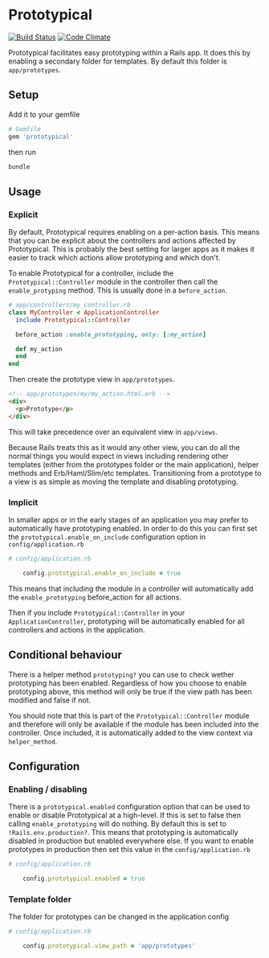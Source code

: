 # Prototypical

[![Build Status](https://travis-ci.org/adamphillips/prototypical.svg?branch=master)](https://travis-ci.org/adamphillips/prototypical)
[![Code Climate](https://codeclimate.com/github/adamphillips/prototypical/badges/gpa.svg)](https://codeclimate.com/github/adamphillips/prototypical)

Prototypical facilitates easy prototyping within a Rails app. It does this by
enabling a secondary folder for templates. By default this folder is
`app/prototypes`.

## Setup

Add it to your gemfile

```ruby
# Gemfile
gem 'prototypical'
```

then run

```ruby
bundle
```

## Usage

### Explicit

By default, Prototypical requires enabling on a per-action basis. This means
that you can be explicit about the controllers and actions affected by
Prototypical. This is probably the best setting for larger apps as it makes it
easier to track which actions allow prototyping and which don't.

To enable Prototypical for a controller, include the `Prototypical::Controller`
module in the controller then call the `enable_protyping` method. This is
usually done in a `before_action`.


```ruby
# app/controllers/my_controller.rb
class MyController < ApplicationController
  include Prototypical::Controller

  before_action :enable_prototyping, only: [:my_action]

  def my_action
  end
end
```

Then create the prototype view in `app/prototypes`.

```html
<!-- app/prototypes/my/my_action.html.erb -->
<div>
  <p>Prototype</p>
</div>
```

This will take precedence over an equivalent view in `app/views`.

Because Rails treats this as it would any other view, you can do all the normal
things you would expect in views including rendering other templates (either
from the prototypes folder or the main application), helper methods and
Erb/Haml/Slim/etc templates. Transitioning from a prototype to a view is as
simple as moving the template and disabling prototyping.

### Implicit

In smaller apps or in the early stages of an application you may prefer to
automatically have prototyping enabled. In order to do this you can first set
the `prototypical.enable_on_include` configuration option in
`config/application.rb`

```ruby
# config/application.rb

    config.prototypical.enable_on_include = true
```

This means that including the module in a controller will automatically add the
`enable_prototyping` before_action for all actions.

Then if you include `Prototypical::Controller` in your `ApplicationController`,
prototyping will be automatically enabled for all controllers and actions in the
application.

## Conditional behaviour

There is a helper method `prototyping?` you can use to check wether prototyping
has been enabled. Regardless of how you choose to enable prototyping above, this
method will only be true if the view path has been modified and false if not.

You should note that this is part of the `Prototypical::Controller` module and
therefore will only be available if the module has been included into the
controller. Once included, it is automatically added to the view context via
`helper_method`.

## Configuration

### Enabling / disabling

There is a `prototypical.enabled` configuration option that can be used to enable or disable Prototypical at a high-level. If this is set to false then calling `enable_prototyping` will do nothing. By default this is set to `!Rails.env.production?`. This means that prototyping is automatically disabled in production but enabled everywhere else. If you want to enable prototypes in production then set this value in the `config/application.rb`

```ruby
# config/application.rb

    config.prototypical.enabled = true
```

### Template folder

The folder for prototypes can be changed in the application config

```ruby
# config/application.rb

    config.prototypical.view_path = 'app/prototypes'
```